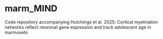# marm_MIND
Code repository accompanying Hutchings et al. 2025: Cortical myelination networks reflect neuronal gene expression and track adolescent age in marmosets
